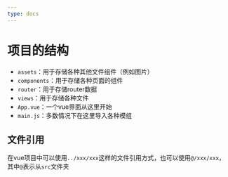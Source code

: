 ```yaml
---
type: docs
---
```


# 项目的结构

- `assets`：用于存储各种其他文件组件（例如图片）
- `components`：用于存储各种页面的组件
- `router`：用于存储router数据
- `views`：用于存储各种文件
- `App.vue`：一个vue界面从这里开始
- `main.js`：多数情况下在这里导入各种模组

## 文件引用

在vue项目中可以使用`../xxx/xxx`这样的文件引用方式，也可以使用`@/xxx/xxx`，其中`@`表示从`src`文件夹
